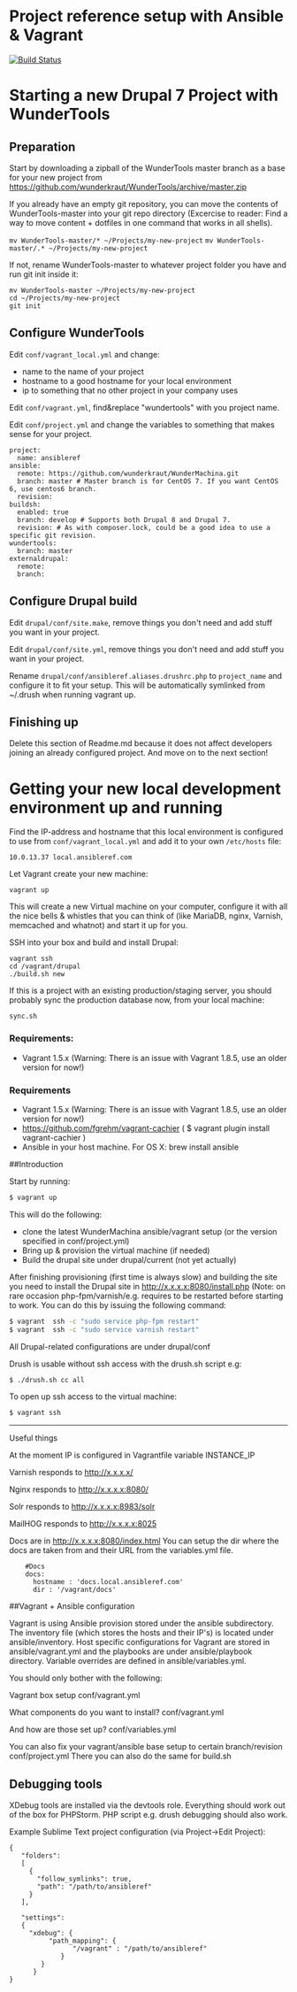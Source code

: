 # Project reference setup with Ansible & Vagrant

[![Build Status](https://travis-ci.org/wunderkraut/WunderMachina.svg?branch=centos7)](https://travis-ci.org/wunderkraut/WunderMachina)

# Starting a new Drupal 7 Project with WunderTools

## Preparation
Start by downloading a zipball of the WunderTools master branch as a base for your new project from
https://github.com/wunderkraut/WunderTools/archive/master.zip

If you already have an empty git repository, you can move the contents of WunderTools-master into
your git repo directory (Excercise to reader: Find a way to move content + dotfiles in one command that works in all shells). 

  `mv WunderTools-master/* ~/Projects/my-new-project`
  `mv WunderTools-master/.* ~/Projects/my-new-project`

If not, rename WunderTools-master to whatever project folder you have and run git init inside it:

  ```
  mv WunderTools-master ~/Projects/my-new-project
  cd ~/Projects/my-new-project
  git init
  ```
  

## Configure WunderTools

Edit `conf/vagrant_local.yml` and change: 
 - name to the name of your project
 - hostname to a good hostname for your local environment
 - ip to something that no other project in your company uses

Edit `conf/vagrant.yml`, find&replace "wundertools" with you project name.

Edit `conf/project.yml` and change the variables to something that makes sense for your project.
 
```
project:
  name: ansibleref
ansible:
  remote: https://github.com/wunderkraut/WunderMachina.git
  branch: master # Master branch is for CentOS 7. If you want CentOS 6, use centos6 branch.
  revision:
buildsh:
  enabled: true
  branch: develop # Supports both Drupal 8 and Drupal 7.
  revision: # As with composer.lock, could be a good idea to use a specific git revision. 
wundertools:
  branch: master
externaldrupal:
  remote:
  branch:
```

## Configure Drupal build

Edit `drupal/conf/site.make`, remove things you don't need and add stuff you want in your project.

Edit `drupal/conf/site.yml`, remove things you don't need and add stuff you want in your project.

Rename `drupal/conf/ansibleref.aliases.drushrc.php` to `project_name` and configure it to fit your setup. This will be
 automatically symlinked from ~/.drush when running vagrant up.

## Finishing up
Delete this section of Readme.md because it does not affect developers joining an already configured project. And move
on to the next section! 

# Getting your new local development environment up and running

Find the IP-address and hostname that this local environment is configured to use from `conf/vagrant_local.yml` and add
it to your own `/etc/hosts` file:

`10.0.13.37 local.ansibleref.com`

Let Vagrant create your new machine:

`vagrant up`

This will create a new Virtual machine on your computer, configure it with all the nice bells & whistles that you can
think of (like MariaDB, nginx, Varnish, memcached and whatnot) and start it up for you. 

SSH into your box and build and install Drupal: 

```
vagrant ssh
cd /vagrant/drupal
./build.sh new
```

If this is a project with an existing production/staging server, you should probably sync the production database now,
from your local machine: 

`sync.sh`

### Requirements:
- Vagrant 1.5.x (Warning: There is an issue with Vagrant 1.8.5, use an older version for now!)

### Requirements
- Vagrant 1.5.x (Warning: There is an issue with Vagrant 1.8.5, use an older version for now!)
- https://github.com/fgrehm/vagrant-cachier
( $ vagrant plugin install vagrant-cachier )
- Ansible in your host machine. For OS X:
 brew install ansible

##Introduction

Start by running:

```bash
$ vagrant up
```

This will do the following:

- clone the latest WunderMachina ansible/vagrant setup (or the version specified in conf/project.yml)
- Bring up & provision the virtual machine (if needed)
- Build the drupal site under drupal/current (not yet actually)

After finishing provisioning (first time is always slow) and building the site
you need to install the Drupal site in http://x.x.x.x:8080/install.php
(Note: on rare occasion php-fpm/varnish/e.g. requires to be restarted before
starting to work. You can do this by issuing the following command:

```bash
$ vagrant  ssh -c "sudo service php-fpm restart"
$ vagrant  ssh -c "sudo service varnish restart"
```


All Drupal-related configurations are under drupal/conf

Drush is usable without ssh access with the drush.sh script e.g:

```bash
$ ./drush.sh cc all
```

To open up ssh access to the virtual machine:

```bash
$ vagrant ssh
```

-------------------------------------------------------------------------------
Useful things

At the moment IP is configured in
  Vagrantfile
    variable INSTANCE_IP

Varnish responds to
  http://x.x.x.x/

Nginx responds to
  http://x.x.x.x:8080/

Solr responds to
  http://x.x.x.x:8983/solr

MailHOG responds to
  http://x.x.x.x:8025

Docs are in
        http://x.x.x.x:8080/index.html
        You can setup the dir where the docs are taken from and their URL from the
        variables.yml file.

        #Docs
        docs:
          hostname : 'docs.local.ansibleref.com'
          dir : '/vagrant/docs'


##Vagrant + Ansible configuration

Vagrant is using Ansible provision stored under the ansible subdirectory.
The inventory file (which stores the hosts and their IP's) is located under
ansible/inventory. Host specific configurations for Vagrant are stored in
ansible/vagrant.yml and the playbooks are under ansible/playbook directory.
Variable overrides are defined in ansible/variables.yml.

You should only bother with the following:

  Vagrant box setup
    conf/vagrant.yml

  What components do you want to install?
    conf/vagrant.yml

  And how are those set up?
    conf/variables.yml

You can also fix your vagrant/ansible base setup to certain branch/revision
    conf/project.yml
  There you can also do the same for build.sh



## Debugging tools

XDebug tools are installed via the devtools role. Everything should work out
of the box for PHPStorm. PHP script e.g. drush debugging should also work.

Example Sublime Text project configuration (via Project->Edit Project):

    {
       "folders":
       [
         {
           "follow_symlinks": true,
           "path": "/path/to/ansibleref"
         }
       ],

       "settings":
       {
         "xdebug": {
              "path_mapping": {
                    "/vagrant" : "/path/to/ansibleref"
                 }
            }
          }
    }
